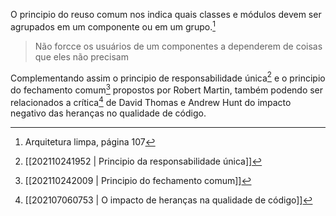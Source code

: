 O principio do reuso comum nos indica quais classes e módulos devem ser agrupados em um componente ou em um grupo.[^4]
> Não forcce os usuários de um componentes a dependerem de coisas que eles não precisam

Complementando assim o principio de responsabilidade única[^1] e o principio do fechamento comum[^2] propostos por Robert Martin, também podendo ser relacionados a crítica[^3] de David Thomas e Andrew Hunt do impacto negativo das heranças no qualidade de código.

[^1]: [[202110241952 | Principio da responsabilidade única]]  
[^2]: [[202110242009 | Principio do fechamento comum]]  
[^3]: [[202107060753 | O impacto de heranças na qualidade de código]]  
[^4]: Arquitetura limpa, página 107
